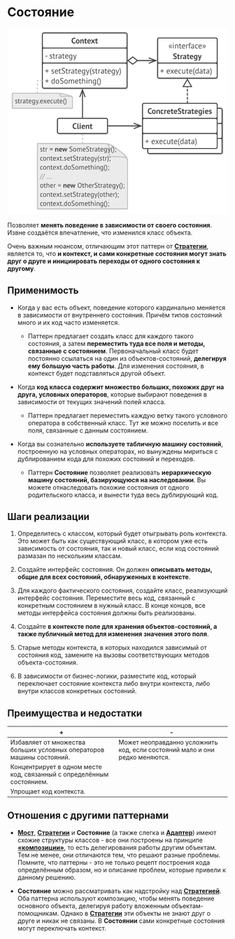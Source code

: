 # Состояние 

![UML](/src/AdditionalDocs/uml/Strategy.png)

Позволяет **менять поведение в зависимости от своего состояния**. Извне создаётся впечатление, что изменился класс объекта.

Очень важным нюансом, отличающим этот паттерн от [**Стратегии**][Strategy], является то, что **и контекст, и сами конкретные состояния могут знать друг о друге и инициировать переходы от одного состояния к другому**.

## Применимость
 
  - Когда у вас есть объект, поведение которого кардинально меняется в зависимости от внутреннего состояния. Причём типов состояний много и их код часто изменяется.

    - Паттерн предлагает создать класс для каждого такого состояния, а затем **переместить туда все поля и методы, связанные с состоянием**. Первоначальный класс будет постоянно ссылаться на один из объектов-состояний, **делегируя ему большую часть работы**. Для изменения состояния, в контекст будет подставляться другой объект.

  - Когда **код класса содержит множество больших, похожих друг на друга, условных операторов**, которые выбирают поведения в зависимости от текущих значений полей класса.

    - Паттерн предлагает переместить каждую ветку такого условного оператора в собственный класс. Тут же можно поселить и все поля, связанные с данным состоянием.

  - Когда вы сознательно **используете табличную машину состояний**, построенную на условных операторах, но вынуждены мириться с дублированием кода для похожих состояний и переходов.

    - Паттерн **Состояние** позволяет реализовать **иерархическую машину состояний, базирующуюся на наследовании**. Вы можете отнаследовать похожие состояния от одного родительского класса, и вынести туда весь дублирующий код.

## Шаги реализации

1. Определитесь с классом, который будет отыгрывать роль контекста. Это может быть как существующий класс, в котором уже есть зависимость от состояния, так и новый класс, если код состояний размазан по нескольким классам.

2. Создайте интерфейс состояния. Он должен **описывать методы, общие для всех состояний, обнаруженных в контексте**.

3. Для каждого фактического состояния, создайте класс, реализующий интерфейс состояния. Переместите весь код, связанный с конкретным состоянием в нужный класс. В конце концов, все методы интерфейса состояния должны быть реализованы.

4. Создайте **в контексте поле для хранения объектов-состояний, а также публичный метод для изменения значения этого поля**.

5. Старые методы контекста, в которых находился зависимый от состояния код, замените на вызовы соответствующих методов объекта-состояния.

6. В зависимости от бизнес-логики, разместите код, который переключает состояние контекста либо внутри контекста, либо внутри классов конкретных состояний.

## Преимущества и недостатки

| + | - |
| ------ | ------ |
 |Избавляет от множества больших условных операторов машины состояний.|Может неоправданно усложнить код, если состояний мало и они редко меняются.
 |Концентрирует в одном месте код, связанный с определённым состоянием.
 |Упрощает код контекста.
 
## Отношения с другими паттернами

- [**Мост**][Bridge], [**Стратегии**][Strategy] и **Состояние** (а также слегка и [**Адаптер**][Adapter]) имеют схожие структуры классов - все они построены на принципе [**«композиции»**][Composition], то есть делегирования работы другим объектам. Тем не менее, они отличаются тем, что решают разные проблемы. Помните, что паттерны - это не только рецепт построения кода определённым образом, но и описание проблем, которые привели к данному решению.

- **Состояние** можно рассматривать как надстройку над [**Стратегией**][Strategy]. Оба паттерна используют композицию, чтобы менять поведение основного объекта, делегируя работу вложенным объектам-помощникам. Однако в [**Стратегии**][Strategy] эти объекты не знают друг о друге и никак не связаны. В **Состоянии** сами конкретные состояния могут переключать контекст.

[Composition]: </src/AdditionalDocs/Composition.md>

[Abstract_Factory]: </src/Creational/Factorys/Abstract_Factory/Abstract_Factory.md>
[Factory_Method]: </src/Creational/Factorys/Factory_Method/Factory_Method.md>
[Builder]: </src/Creational/Builder/Builder.md>
[Prototype]: </src/Creational/Prototype/Prototype.md>
[Singleton]: </src/Creational/Singleton/Singleton.md>

[Adapter]: </src/Structural/Adapter/Adapter.md>
[Bridge]: </src/Structural/Bridge/Bridge.md>
[Composite]: </src/Structural/Composite/Composite.md>
[Decorator]: </src/Structural/Decorator/Decorator.md>
[Facade]: </src/Structural/Facade/Facade.md>
[Flyweight]: </src/Structural/Flyweight/Flyweight.md>
[Proxy]: </src/Structural/Proxy/Proxy.md>

[Chain_of_Responsibility]: </src/Behavioral/Chain_of_Responsibility/Chain_of_Responsibility.md>
[Command]: </src/Behavioral/Command/Command.md>
[Iterator]: </src/Behavioral/Iterator/Iterator.md>
[Mediator]: </src/Behavioral/Mediator/Mediator.md>
[Memento]: </src/Behavioral/Memento/Memento.md>
[Observer]: </src/Behavioral/Observer/Observer.md>
[State]: </src/Behavioral/State/State.md>
[Strategy]: </src/Behavioral/Strategy/Strategy.md>
[Template_Method]: </src/Behavioral/Template_Method/Template_Method.md>
[Visitor]: </src/Behavioral/Visitor/Visitor.md>
